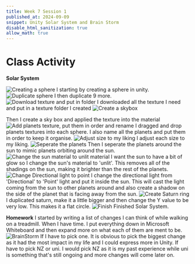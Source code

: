 ```yaml
---
title: Week 7 Session 1
published_at: 2024-09-09
snippet: Unity Solar System and Brain Storm
disable_html_sanitization: true
allow_math: true
---
```


# Class Activity
**Solar System**

![Creating a sphere](SolarSystem1.png)
I starting by creating a sphere in unity.
![Duplicate sphere](SolarSystem2.png)
I then duplicate 9 more.
![Download texture and put in folder](SolarSystem3.png)
I downloaded all the texture I need and put in a texture folder I created
![Create a skybox](SolarSystem4.png)

Then I create a sky box and applied the texture into the material
![Add planets texture, put them in order and rename](SolarSystem5.png)
I dragged and drop planets textures into each sphere. I also name all the planets and put them in order to keep it organise.
![Adjust size to my liking](SolarSystem6.png)
I adjust each size to my liking.
![Seperate the planets](SolarSystem7.png)
Then I seperate the planets around the sun to mimic planets orbiting around the sun.
![Change the sun material to unlit material](SolarSystem8.png)
I want the sun to have a bit of glow so I change the sun's material to 'unlit'. This removes all of the shadings on the sun, making it brighter than the rest of the planets.
![Change Directional light to point](SolarSystem9.png)
I change the directional light from 'Directional' to 'Point' light and put it inside the sun. This will cast the light coming from the sun to other planets around and also create a shadow on the side of the planet that is facing away from the sun. 
![Create Saturn ring](SolarSystem11.png)
I duplicated saturn, make it a little bigger and then change the Y value to be very low. This makes it a flat circle.
![Finish](SolarSystem12.png)
Finished Solar System.

**Homework**
I started by writing a list of changes I can think of while walking on a treadmill. When I have time. I put everything down in Microsoft Whiteboard and then expand more on what each of them are ment to be.
![BrainStorm](Brainstorm.png)
If I have to pick one. It is obvious to pick the biggest change as it had the most impact in my life and I could express more in Unity. If have to pick NZ or uni. I would pick NZ as it is my past experience while uni is something that's still ongoing and more changes will come later on.